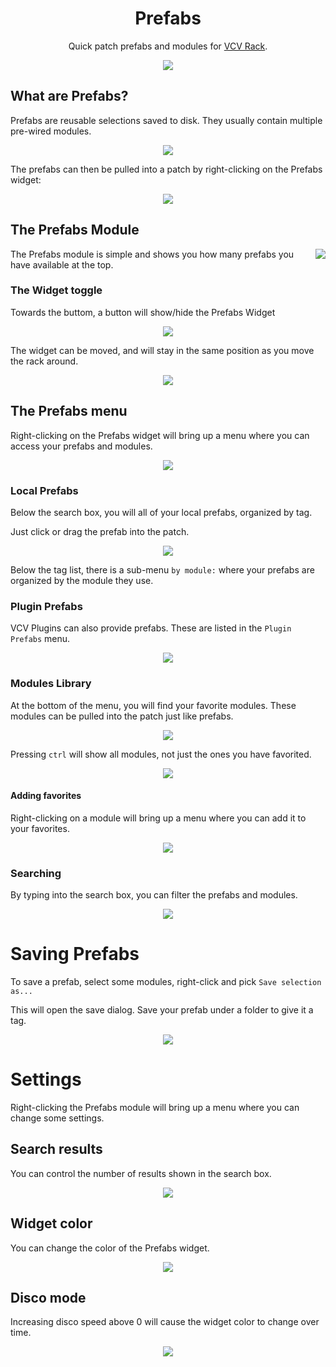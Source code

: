 <h1 align="center">Prefabs</h1>

<p align="center">
Quick patch prefabs and modules for <a href="https://vcvrack.com/">VCV Rack</a>.
</p>

<p align="center">
<img src="images/demo.gif">
</p>

## What are Prefabs?

Prefabs are reusable selections saved to disk. They usually contain multiple pre-wired modules.


<p align="center">
<img src="images/save.png">
</p>


The prefabs can then be pulled into a patch by right-clicking on the Prefabs widget:


<p align="center">
<img src="images/tangents.gif">
</p>

## The Prefabs Module

<img align="right" src="images/screenshot.png">

The Prefabs module is simple and shows you how many prefabs you have available at the top.

### The Widget toggle

Towards the buttom, a button will show/hide the Prefabs Widget

<p align="center">
<img src="images/toggle.gif">
</p>

The widget can be moved, and will stay in the same position as you move the rack around.

<p align="center">
<img src="images/widget.gif">
</p>

## The Prefabs menu

Right-clicking on the Prefabs widget will bring up a menu where you can access your prefabs and modules.

<p align="center">
<img src="images/context-menu.gif">
</p>

### Local Prefabs

Below the search box, you will all of your local prefabs, organized by tag.

Just click or drag the prefab into the patch.

<p align="center">
<img src="images/prefab.gif">
</p>

Below the tag list, there is a sub-menu `by module:` where your prefabs are organized by the module they use.

### Plugin Prefabs

VCV Plugins can also provide prefabs. These are listed in the `Plugin Prefabs` menu.

<p align="center">
<img src="images/plugins.gif">
</p>

### Modules Library

At the bottom of the menu, you will find your favorite modules. These modules can be pulled into the patch just like
prefabs.

<p align="center">
<img src="images/favorites.gif">
</p>

Pressing `ctrl` will show all modules, not just the ones you have favorited.


<p align="center">
<img src="images/modules.gif">
</p>

#### Adding favorites

Right-clicking on a module will bring up a menu where you can add it to your favorites.

<p align="center">
<img src="images/new-favorites.gif">
</p>

### Searching

By typing into the search box, you can filter the prefabs and modules.

<p align="center">
<img src="images/search.gif">
</p>

# Saving Prefabs

To save a prefab, select some modules, right-click and pick `Save selection as...`

This will open the save dialog. Save your prefab under a folder to give it a tag.

<p align="center">
<img src="images/creation.gif">
</p>

# Settings

Right-clicking the Prefabs module will bring up a menu where you can change some settings.

## Search results

You can control the number of results shown in the search box.

<p align="center">
<img src="images/results.gif">
</p>

## Widget color

You can change the color of the Prefabs widget.

<p align="center">
<img src="images/color.gif">
</p>

## Disco mode

Increasing disco speed above 0 will cause the widget color to change over time.

<p align="center">
<img src="images/disco.gif">
</p>




